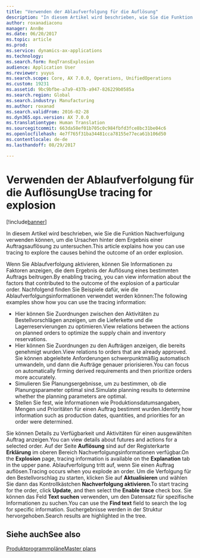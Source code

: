```yaml
---
title: "Verwenden der Ablaufverfolgung für die Auflösung"
description: "In diesem Artikel wird beschrieben, wie Sie die Funktion Nachverfolgung verwenden können, um die Ursachen hinter dem Ergebnis einer Auftragsauflösung zu untersuchen."
author: roxanadiaconu
manager: AnnBe
ms.date: 06/20/2017
ms.topic: article
ms.prod: 
ms.service: dynamics-ax-applications
ms.technology: 
ms.search.form: ReqTransExplosion
audience: Application User
ms.reviewer: yuyus
ms.search.scope: Core, AX 7.0.0, Operations, UnifiedOperations
ms.custom: 19231
ms.assetid: 9bc9bfbe-a7a9-437b-a947-826229b0585a
ms.search.region: Global
ms.search.industry: Manufacturing
ms.author: roxanad
ms.search.validFrom: 2016-02-28
ms.dyn365.ops.version: AX 7.0.0
ms.translationtype: Human Translation
ms.sourcegitcommit: 663da58ef01b705c0c984fbfd3fce8bc31be04c6
ms.openlocfilehash: 4e7f765f31ba34481cca78155e77eca61b106d50
ms.contentlocale: de-de
ms.lasthandoff: 08/29/2017

---
```


# <a name="use-tracing-for-explosion"></a><span data-ttu-id="016f1-103">Verwenden der Ablaufverfolgung für die Auflösung</span><span class="sxs-lookup"><span data-stu-id="016f1-103">Use tracing for explosion</span></span>

[!include[banner](../includes/banner.md)]


<span data-ttu-id="016f1-104">In diesem Artikel wird beschrieben, wie Sie die Funktion Nachverfolgung verwenden können, um die Ursachen hinter dem Ergebnis einer Auftragsauflösung zu untersuchen.</span><span class="sxs-lookup"><span data-stu-id="016f1-104">This article explains how you can use tracing to explore the causes behind the outcome of an order explosion.</span></span>

<span data-ttu-id="016f1-105">Wenn Sie Ablaufverfolgung aktivieren, können Sie Informationen zu Faktoren anzeigen, die dem Ergebnis der Auflösung eines bestimmten Auftrags beitrugen.</span><span class="sxs-lookup"><span data-stu-id="016f1-105">By enabling tracing, you can view information about the factors that contributed to the outcome of the explosion of a particular order.</span></span> <span data-ttu-id="016f1-106">Nachfolgend finden Sie Beispiele dafür, wie die Ablaufverfolgungsinformationen verwendet werden können:</span><span class="sxs-lookup"><span data-stu-id="016f1-106">The following examples show how you can use the tracing information:</span></span>

-   <span data-ttu-id="016f1-107">Hier können Sie Zuordnungen zwischen den Aktivitäten zu Bestellvorschlägen anzeigen, um die Lieferkette und die Lagerreservierungen zu optimieren.</span><span class="sxs-lookup"><span data-stu-id="016f1-107">View relations between the actions on planned orders to optimize the supply chain and inventory reservations.</span></span>
-   <span data-ttu-id="016f1-108">Hier können Sie Zuordnungen zu den Aufträgen anzeigen, die bereits genehmigt wurden.</span><span class="sxs-lookup"><span data-stu-id="016f1-108">View relations to orders that are already approved.</span></span> <span data-ttu-id="016f1-109">Sie können abgeleitete Anforderungen schwerpunktmäßig automatisch umwandeln, und dann die Aufträge genauer priorisieren.</span><span class="sxs-lookup"><span data-stu-id="016f1-109">You can focus on automatically firming derived requirements and then prioritize orders more accurately.</span></span>
-   <span data-ttu-id="016f1-110">Simulieren Sie Planungsergebnisse, um zu bestimmen, ob die Planungsparameter optimal sind.</span><span class="sxs-lookup"><span data-stu-id="016f1-110">Simulate planning results to determine whether the planning parameters are optimal.</span></span>
-   <span data-ttu-id="016f1-111">Stellen Sie fest, wie Informationen wie Produktionsdatumsangaben, Mengen und Prioritäten für einen Auftrag bestimmt wurden.</span><span class="sxs-lookup"><span data-stu-id="016f1-111">Identify how information such as production dates, quantities, and priorities for an order were determined.</span></span>

<span data-ttu-id="016f1-112">Sie können Details zu Verfügbarkeit und Aktivitäten für einen ausgewählten Auftrag anzeigen.</span><span class="sxs-lookup"><span data-stu-id="016f1-112">You can view details about futures and actions for a selected order.</span></span> <span data-ttu-id="016f1-113">Auf der Seite **Auflösung** sind auf der Registerkarte **Erklärung** im oberen Bereich Nachverfolgungsinformationen verfügbar.</span><span class="sxs-lookup"><span data-stu-id="016f1-113">On the **Explosion** page, tracing information is available on the **Explanation** tab in the upper pane.</span></span> <span data-ttu-id="016f1-114">Ablaufverfolgung tritt auf, wenn Sie einen Auftrag auflösen.</span><span class="sxs-lookup"><span data-stu-id="016f1-114">Tracing occurs when you explode an order.</span></span> <span data-ttu-id="016f1-115">Um die Verfolgung für den Bestellvorschlag zu starten, klicken Sie auf **Aktualisieren** und wählen Sie dann das Kontrollkästchen **Nachverfolgung aktivieren**.</span><span class="sxs-lookup"><span data-stu-id="016f1-115">To start tracing for the order, click **Update**, and then select the **Enable trace** check box.</span></span> <span data-ttu-id="016f1-116">Sie können das Feld **Text suchen** verwenden, um den Datensatz für spezifische Informationen zu suchen.</span><span class="sxs-lookup"><span data-stu-id="016f1-116">You can use the **Find text** field to search the log for specific information.</span></span> <span data-ttu-id="016f1-117">Suchergebnisse werden in der Struktur hervorgehoben.</span><span class="sxs-lookup"><span data-stu-id="016f1-117">Search results are highlighted in the tree.</span></span>

<a name="see-also"></a><span data-ttu-id="016f1-118">Siehe auch</span><span class="sxs-lookup"><span data-stu-id="016f1-118">See also</span></span>
--------

[<span data-ttu-id="016f1-119">Produktprogrammpläne</span><span class="sxs-lookup"><span data-stu-id="016f1-119">Master plans</span></span>](master-plans.md)




